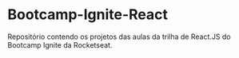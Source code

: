 # Bootcamp-Ignite-React

Repositório contendo os projetos das aulas da trilha de React.JS do Bootcamp Ignite da Rocketseat.